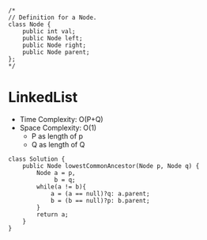 ```
/*
// Definition for a Node.
class Node {
    public int val;
    public Node left;
    public Node right;
    public Node parent;
};
*/
```
# LinkedList
* Time Complexity: O(P+Q)
* Space Complexity: O(1)
	* P as length of p
	* Q as length of Q
```
class Solution {
    public Node lowestCommonAncestor(Node p, Node q) {
        Node a = p, 
             b = q;
        while(a != b){
            a = (a == null)?q: a.parent;
            b = (b == null)?p: b.parent;
        }
        return a;
    }
}
```